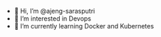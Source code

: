 - 👋 Hi, I’m @ajeng-sarasputri
- 👀 I’m interested in Devops
- 🌱 I’m currently learning Docker and Kubernetes

<!---
ajeng-sarasputri/ajeng-sarasputri is a ✨ special ✨ repository because its `README.md` (this file) appears on your GitHub profile.
You can click the Preview link to take a look at your changes.
--->
